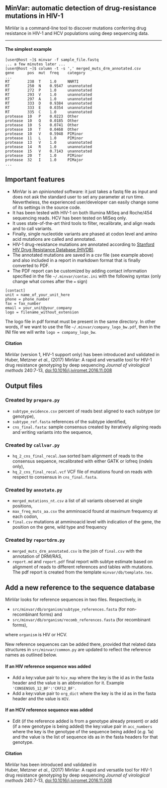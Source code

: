## MinVar: automatic detection of drug-resistance mutations in HIV-1

MinVar is a command-line tool to discover mutations conferring drug resistance
in HIV-1 and HCV populations using deep sequencing data.

----

#### The simplest example

    [user@host ~]$ minvar -f sample_file.fastq
    ... a few minutes later ...
    [user@host ~]$ column -t -s ',' merged_muts_drm_annotated.csv
    gene      pos  mut  freq    category
    ...
    RT        238  T    1.0     NNRTI
    RT        250  N    0.9547  unannotated
    RT        272  P    1.0     unannotated
    RT        293  V    1.0     unannotated
    RT        297  A    1.0     unannotated
    RT        333  D    0.9384  unannotated
    RT        333  E    0.0354  unannotated
    RT        335  C    1.0     unannotated
    protease  10   P    0.0223  Other
    protease  10   Q    0.0185  Other
    protease  10   S    0.0741  Other
    protease  10   T    0.0468  Other
    protease  10   V    0.5948  PIMinor
    protease  11   L    1.0     PIMinor
    protease  13   V    1.0     unannotated
    protease  14   R    1.0     unannotated
    protease  15   V    0.7143  unannotated
    protease  20   T    1.0     PIMinor
    protease  32   I    1.0     PIMajor
    ...

## Important features

- MinVar is an _opinionated_ software: it just takes a fastq file as input and
  does not ask the standard user to set any parameter at run time. Nevertheless,
  the experienced user/developer can easily change some of its settings in the
  source code.
- It has been tested with HIV-1 on both Illumina MiSeq and Roche/454 sequencing
  reads. HCV has been tested on MiSeq only.
- It uses state-of-the-art third tools to filter, recalibrate, and align reads
  and to call variants.
- Finally, single nucleotide variants are phased at codon level and
  amino acid mutations are called and annotated.
- HIV-1 drug-resistance mutations are annotated according to
  [Stanford HIV Drug Resistance Database (HIVDB)](https://hivdb.stanford.edu).
- The annotated mutations are saved in a csv file (see example above) and also
  included in a report in markdown format that is finally converted to PDF.
- The PDF report can be customized by adding contact information specified in the
  file `~/.minvar/contac.ini` with the following syntax (only change what comes
  after the `=` sign)

```
[contact]
unit = name_of_your_unit_here
phone = phone_number
fax = fax_number
email = your_unit@your_company
logo = filename_without_extension
```

The logo file in pdf format must be present in the same directory. In other words,
if we want to use the file `~/.minvar/company_logo_bw.pdf`, then in the INI file we
will write `logo = company_logo_bw`.

#### Citation

MinVar (version 1, HIV-1 support only) has been introduced and validated in  
Huber, Metzner _et al._, (2017) MinVar: A rapid and versatile tool for HIV-1
drug resistance genotyping by deep sequencing _Journal of virological methods_
240:7-13, [doi:10.1016/j.jviromet.2016.11.008](http://dx.doi.org/10.1016/j.jviromet.2016.11.008)


## Output files

### Created by `prepare.py`

- `subtype_evidence.csv` percent of reads best aligned to each subtype (or
  genotype),
- `subtype_ref.fasta` references of the subtype identified,
- `cns_final.fasta`: sample consensus created by iteratively aligning reads and
  writing variants into the sequence,

### Created by `callvar.py`

- `hq_2_cns_final_recal.bam` sorted bam alignment of reads to the consensus
  sequence, recalibrated with either GATK or lofreq (indels only),
- `hq_2_cns_final_recal.vcf` VCF file of mutations found on reads with respect
  to consensus in `cns_final.fasta`.

### Created by `annotate.py`

- `merged_mutations_nt.csv` a list of all variants observed at single positions,
- `max_freq_muts_aa.csv` the amminoacid found at maximum frequency at each codon,
- `final.csv` mutations at amminoacid level with indication of
  the gene, the position on the gene, wild type and frequency

### Created by `reportdrm.py`

- `merged_muts_drm_annotated.csv` is the join of `final.csv` with the annotation
  of DRM/RAS,
- `report.md` and `report.pdf` final report with subtye estimate based on
  alignment of reads to different references and tables with mutations. The
  pdf report is created from the template `minvar/db/template.tex`.


## Add a new reference to the sequence database

MinVar looks for reference sequences in two files. Respectively, in

- `src/minvar/db/organism/subtype_references.fasta` (for non-recombinant forms) and
- `src/minvar/db/organism/recomb_references.fasta` (for recombinant forms),

where `organism` is HIV or HCV.

New reference sequences can be added there, provided that related data structures in
`src/minvar/common.py` are updated to reflect the reference names as outlined below.

#### If an HIV reference sequence was added

- Add a key:value pair to `hiv_map` where the key is the id as in the fasta header and the
  value is an abbreviation for it. Example `'CONSENSUS_12_BF':'CRF12_BF'`.
- Add a key:value pair to `org_dict` where the key is the id as in the fasta header and the
  value is `HIV`.

#### If an HCV reference sequence was added
- Edit (if the reference added is from a genotype already present) or add (if a new genotype is being added)
  the key:value pair in `acc_numbers` where the key is the genotype of the sequence being added (_e.g._ 1a)
  and the value is the list of sequence ids as in the fasta headers for that genotype.

#### Citation

MinVar has been introduced and validated in  
Huber, Metzner _et al._, (2017) MinVar: A rapid and versatile tool for HIV-1
drug resistance genotyping by deep sequencing _Journal of virological methods_
240:7-13, [doi:10.1016/j.jviromet.2016.11.008](http://dx.doi.org/10.1016/j.jviromet.2016.11.008)
